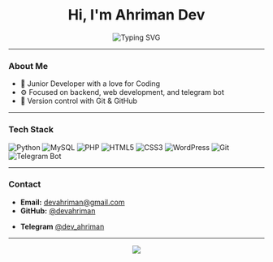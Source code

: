<h1 align="center">Hi, I'm Ahriman Dev</h1>
<p align="center">
  <img src="https://readme-typing-svg.herokuapp.com?font=Share+Tech+Mono&color=00FFEA&size=22&center=true&vCenter=true&width=440&lines=I+am;Is;a+Code+Lover" alt="Typing SVG" />
</p>

---

### About Me

- 🧠 Junior Developer with a love for Coding 
- ⚙️ Focused on backend, web development, and telegram bot 
- 🧰 Version control with Git & GitHub    

---

### Tech Stack

![Python](https://img.shields.io/badge/-Python-0f0f0f?logo=python&logoColor=00ffea)
![MySQL](https://img.shields.io/badge/-MySQL-0f0f0f?logo=mysql&logoColor=00ffea)
![PHP](https://img.shields.io/badge/-PHP-0f0f0f?logo=php&logoColor=686de0)
![HTML5](https://img.shields.io/badge/-HTML5-0f0f0f?logo=html5&logoColor=e34f26)
![CSS3](https://img.shields.io/badge/-CSS3-0f0f0f?logo=css3&logoColor=1572b6)
![WordPress](https://img.shields.io/badge/-WordPress-0f0f0f?logo=wordpress&logoColor=21759b)
![Git](https://img.shields.io/badge/-Git-0f0f0f?logo=git&logoColor=orange)
![Telegram Bot](https://img.shields.io/badge/-Telegram-0f0f0f?logo=telegram&logoColor=00b2ff)

---

### Contact

- **Email:** devahriman@gmail.com  
- **GitHub:** [@devahriman](https://github.com/devahriman)
+ **Telegram** [@dev_ahriman](https://dev_ahriman.t.me)

---

<p align="center">
  <img src="https://github-readme-stats.vercel.app/api?username=devahriman&show_icons=true&theme=tokyonight&hide_title=true" />
</p>
